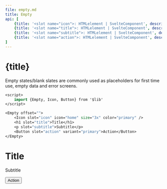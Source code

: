 ```yaml
---
file: empty.md
title: Empty
api: [
	{title: '<slot name="icon">: HTMLelement | SvelteComponent', description: 'Icon in Hero', variables: 'HTMLelement | SvelteComponent'},
	{title: '<slot name="title">: HTMLelement | SvelteComponent', description: 'Hero title or header', variables: 'HTMLelement | SvelteComponent'},
	{title: '<slot name="subtitle">: HTMLelement | SvelteComponent', description: 'Hero subtitle', variables: 'HTMLelement | SvelteComponent'},
	{title: '<slot name="action">: HTMLelement | SvelteComponent', description: 'Hero footer', variables: 'HTMLelement | SvelteComponent'}
]
---
```


<script>
    import {Empty, Icon, Button} from '$lib'
</script>

# {title}

Empty states/blank slates are commonly used as placeholders for first time use, empty data and error screens.

```sv
<script>
    import {Empty, Icon, Button} from '$lib'
</script>

<Empty offset="">
    <Icon slot="icon" icon="home" size="3x" color="primary" />
    <h1 slot="title">Title</h1>
    <p slot="subtitle">Subtitle</p>
    <Button slot="action" variant="primary">Action</Button>
</Empty>
```

<Empty offset="">
    <Icon slot="icon" icon="home" size="3x" color="primary" />
    <h1 slot="title">Title</h1>
    <p slot="subtitle">Subtitle</p>
    <Button slot="action" variant="primary">Action</Button>
</Empty>
